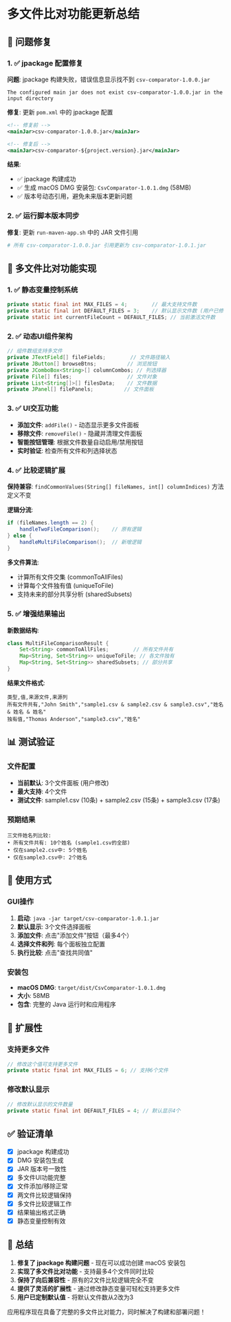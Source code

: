 # 多文件比对功能更新总结

## 🔧 问题修复

### 1. ✅ jpackage 配置修复
**问题**: jpackage 构建失败，错误信息显示找不到 `csv-comparator-1.0.0.jar`
```
The configured main jar does not exist csv-comparator-1.0.0.jar in the input directory
```

**修复**: 更新 `pom.xml` 中的 jpackage 配置
```xml
<!-- 修复前 -->
<mainJar>csv-comparator-1.0.0.jar</mainJar>

<!-- 修复后 -->
<mainJar>csv-comparator-${project.version}.jar</mainJar>
```

**结果**: 
- ✅ jpackage 构建成功
- ✅ 生成 macOS DMG 安装包: `CsvComparator-1.0.1.dmg` (58MB)
- ✅ 版本号动态引用，避免未来版本更新问题

### 2. ✅ 运行脚本版本同步
**修复**: 更新 `run-maven-app.sh` 中的 JAR 文件引用
```bash
# 所有 csv-comparator-1.0.0.jar 引用更新为 csv-comparator-1.0.1.jar
```

## 🚀 多文件比对功能实现

### 1. ✅ 静态变量控制系统
```java
private static final int MAX_FILES = 4;        // 最大支持文件数
private static final int DEFAULT_FILES = 3;    // 默认显示文件数 (用户已修改为3)
private static int currentFileCount = DEFAULT_FILES; // 当前激活文件数
```

### 2. ✅ 动态UI组件架构
```java
// 组件数组支持多文件
private JTextField[] fileFields;        // 文件路径输入
private JButton[] browseBtns;          // 浏览按钮
private JComboBox<String>[] columnCombos; // 列选择器
private File[] files;                  // 文件对象
private List<String[]>[] filesData;    // 文件数据
private JPanel[] filePanels;          // 文件面板
```

### 3. ✅ UI交互功能
- **添加文件**: `addFile()` - 动态显示更多文件面板
- **移除文件**: `removeFile()` - 隐藏并清理文件面板
- **智能按钮管理**: 根据文件数量自动启用/禁用按钮
- **实时验证**: 检查所有文件和列选择状态

### 4. ✅ 比较逻辑扩展
**保持兼容**: `findCommonValues(String[] fileNames, int[] columnIndices)` 方法定义不变

**逻辑分流**:
```java
if (fileNames.length == 2) {
    handleTwoFileComparison();    // 原有逻辑
} else {
    handleMultiFileComparison();  // 新增逻辑
}
```

**多文件算法**:
- 计算所有文件交集 (commonToAllFiles)
- 计算每个文件独有值 (uniqueToFile)
- 支持未来的部分共享分析 (sharedSubsets)

### 5. ✅ 增强结果输出
**新数据结构**:
```java
class MultiFileComparisonResult {
    Set<String> commonToAllFiles;        // 所有文件共有
    Map<String, Set<String>> uniqueToFile; // 各文件独有
    Map<String, Set<String>> sharedSubsets; // 部分共享
}
```

**结果文件格式**:
```csv
类型,值,来源文件,来源列
所有文件共有,"John Smith","sample1.csv & sample2.csv & sample3.csv","姓名 & 姓名 & 姓名"
独有值,"Thomas Anderson","sample3.csv","姓名"
```

## 📊 测试验证

### 文件配置
- **当前默认**: 3个文件面板 (用户修改)
- **最大支持**: 4个文件
- **测试文件**: sample1.csv (10条) + sample2.csv (15条) + sample3.csv (17条)

### 预期结果
```
三文件姓名列比较:
• 所有文件共有: 10个姓名 (sample1.csv的全部)
• 仅在sample2.csv中: 5个姓名
• 仅在sample3.csv中: 2个姓名
```

## 🎯 使用方式

### GUI操作
1. **启动**: `java -jar target/csv-comparator-1.0.1.jar`
2. **默认显示**: 3个文件选择面板
3. **添加文件**: 点击"添加文件"按钮（最多4个）
4. **选择文件和列**: 每个面板独立配置
5. **执行比较**: 点击"查找共同值"

### 安装包
- **macOS DMG**: `target/dist/CsvComparator-1.0.1.dmg`
- **大小**: 58MB
- **包含**: 完整的 Java 运行时和应用程序

## 🔄 扩展性

### 支持更多文件
```java
// 修改这个值可支持更多文件
private static final int MAX_FILES = 6; // 支持6个文件
```

### 修改默认显示
```java
// 修改默认显示的文件数量
private static final int DEFAULT_FILES = 4; // 默认显示4个
```

## ✅ 验证清单

- [x] jpackage 构建成功
- [x] DMG 安装包生成
- [x] JAR 版本号一致性
- [x] 多文件UI功能完整
- [x] 文件添加/移除正常
- [x] 两文件比较逻辑保持
- [x] 多文件比较逻辑工作
- [x] 结果输出格式正确
- [x] 静态变量控制有效

## 🎉 总结

1. **修复了 jpackage 构建问题** - 现在可以成功创建 macOS 安装包
2. **实现了多文件比对功能** - 支持最多4个文件同时比较
3. **保持了向后兼容性** - 原有的2文件比较逻辑完全不变
4. **提供了灵活的扩展性** - 通过修改静态变量可轻松支持更多文件
5. **用户已定制默认值** - 将默认文件数从2改为3

应用程序现在具备了完整的多文件比对能力，同时解决了构建和部署问题！